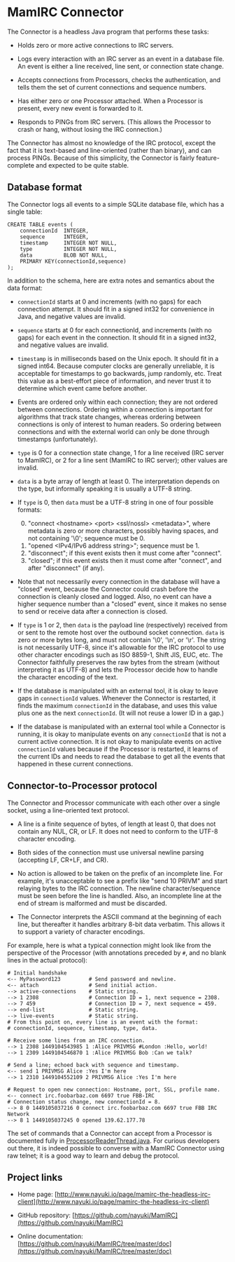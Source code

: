MamIRC Connector
================

The Connector is a headless Java program that performs these tasks:

* Holds zero or more active connections to IRC servers.

* Logs every interaction with an IRC server as an event in a database file. An event is either a line received, line sent, or connection state change.

* Accepts connections from Processors, checks the authentication, and tells them the set of current connections and sequence numbers.

* Has either zero or one Processor attached. When a Processor is present, every new event is forwarded to it.

* Responds to PINGs from IRC servers. (This allows the Processor to crash or hang, without losing the IRC connection.)

The Connector has almost no knowledge of the IRC protocol, except the fact that it is text-based and line-oriented (rather than binary), and can process PINGs. Because of this simplicity, the Connector is fairly feature-complete and expected to be quite stable.


Database format
---------------

The Connector logs all events to a simple SQLite database file, which has a single table:

    CREATE TABLE events (
        connectionId  INTEGER,
        sequence      INTEGER,
        timestamp     INTEGER NOT NULL,
        type          INTEGER NOT NULL,
        data          BLOB NOT NULL,
        PRIMARY KEY(connectionId,sequence)
    );

In addition to the schema, here are extra notes and semantics about the data format:

* `connectionId` starts at 0 and increments (with no gaps) for each connection attempt. It should fit in a signed int32 for convenience in Java, and negative values are invalid.

* `sequence` starts at 0 for each connectionId, and increments (with no gaps) for each event in the connection. It should fit in a signed int32, and negative values are invalid.

* `timestamp` is in milliseconds based on the Unix epoch. It should fit in a signed int64. Because computer clocks are generally unreliable, it is acceptable for timestamps to go backwards, jump randomly, etc. Treat this value as a best-effort piece of information, and never trust it to determine which event came before another.

* Events are ordered only within each connection; they are not ordered between connections. Ordering within a connection is important for algorithms that track state changes, whereas ordering between connections is only of interest to human readers. So ordering between connections and with the external world can only be done through timestamps (unfortunately).

* `type` is 0 for a connection state change, 1 for a line received (IRC server to MamIRC), or 2 for a line sent (MamIRC to IRC server); other values are invalid.

* `data` is a byte array of length at least 0. The interpretation depends on the type, but informally speaking it is usually a UTF-8 string.

* If `type` is 0, then `data` must be a UTF-8 string in one of four possible formats:

   0. "connect &lt;hostname> &lt;port> &lt;ssl/nossl> &lt;metadata>", where metadata is zero or more characters, possibly having spaces, and not containing '\0'; sequence must be 0.
   0. "opened &lt;IPv4/IPv6 address string>"; sequence must be 1.
   0. "disconnect"; if this event exists then it must come after "connect".
   0. "closed"; if this event exists then it must come after "connect", and after "disconnect" (if any).

* Note that not necessarily every connection in the database will have a "closed" event, because the Connector could crash before the connection is cleanly closed and logged. Also, no event can have a higher sequence number than a "closed" event, since it makes no sense to send or receive data after a connection is closed.

* If `type` is 1 or 2, then `data` is the payload line (respectively) received from or sent to the remote host over the outbound socket connection. `data` is zero or more bytes long, and must not contain '\0', '\n', or '\r'. The string is not necessarily UTF-8, since it's allowable for the IRC protocol to use other character encodings such as ISO 8859-1, Shift JIS, EUC, etc. The Connector faithfully preserves the raw bytes from the stream (without interpreting it as UTF-8) and lets the Processor decide how to handle the character encoding of the text.

* If the database is manipulated with an external tool, it is okay to leave gaps in `connectionId` values. Whenever the Connector is restarted, it finds the maximum `connectionId` in the database, and uses this value plus one as the next `connectionId`. (It will not reuse a lower ID in a gap.)

* If the database is manipulated with an external tool while a Connector is running, it is okay to manipulate events on any `connectionId` that is not a current active connection. It is not okay to manipulate events on active `connectionId` values because if the Processor is restarted, it learns of the current IDs and needs to read the database to get all the events that happened in these current connections.


Connector-to-Processor protocol
-------------------------------

The Connector and Processor communicate with each other over a single socket, using a line-oriented text protocol.

* A line is a finite sequence of bytes, of length at least 0, that does not contain any NUL, CR, or LF. It does not need to conform to the UTF-8 character encoding.

* Both sides of the connection must use universal newline parsing (accepting LF, CR+LF, and CR).

* No action is allowed to be taken on the prefix of an incomplete line. For example, it's unacceptable to see a prefix like "send 10 PRIVM" and start relaying bytes to the IRC connection. The newline character/sequence must be seen before the line is handled. Also, an incomplete line at the end of stream is malformed and must be discarded.

* The Connector interprets the ASCII command at the beginning of each line, but thereafter it handles arbitrary 8-bit data verbatim. This allows it to support a variety of character encodings.

For example, here is what a typical connection might look like from the perspective of the Processor (with annotations preceded by `#`, and no blank lines in the actual protocol):

    # Initial handshake
    <-- MyPassword123         # Send password and newline.
    <-- attach                # Send initial action.
    --> active-connections    # Static string.
    --> 1 2308                # Connection ID = 1, next sequence = 2308.
    --> 7 459                 # Connection ID = 7, next sequence = 459.
    --> end-list              # Static string.
    --> live-events           # Static string.
    # From this point on, every line is an event with the format:
    # connectionId, sequence, timestamp, type, data.
    
    # Receive some lines from an IRC connection.
    --> 1 2308 1449104543985 1 :Alice PRIVMSG #London :Hello, world!
    --> 1 2309 1449104546870 1 :Alice PRIVMSG Bob :Can we talk?
    
    # Send a line; echoed back with sequence and timestamp.
    <-- send 1 PRIVMSG Alice :Yes I'm here
    --> 1 2310 1449104552109 2 PRIVMSG Alice :Yes I'm here
    
    # Request to open new connection: Hostname, port, SSL, profile name.
    <-- connect irc.foobarbaz.com 6697 true FBB-IRC
    # Connection status change, new connectionId = 8.
    --> 8 0 1449105037216 0 connect irc.foobarbaz.com 6697 true FBB IRC Network
    --> 8 1 1449105037245 0 opened 139.62.177.78

The set of commands that a Connector can accept from a Processor is documented fully in [ProcessorReaderThread.java](https://github.com/nayuki/MamIRC/blob/master/src/io/nayuki/mamirc/connector/ProcessorReaderThread.java). For curious developers out there, it is indeed possible to converse with a MamIRC Connector using raw telnet; it is a good way to learn and debug the protocol.


Project links
-------------

* Home page: [http://www.nayuki.io/page/mamirc-the-headless-irc-client](http://www.nayuki.io/page/mamirc-the-headless-irc-client)

* GitHub repository: [https://github.com/nayuki/MamIRC](https://github.com/nayuki/MamIRC)

* Online documentation: [https://github.com/nayuki/MamIRC/tree/master/doc](https://github.com/nayuki/MamIRC/tree/master/doc)
